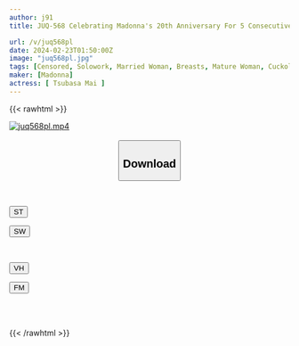 ```yaml
---
author: j91
title: JUQ-568 Celebrating Madonna's 20th Anniversary For 5 Consecutive Months! ! The 4th Miraculous Collaboration! ! My Beloved Sister-in-law, Who Raised Me Single-handedly, Was Cuckolded By My Worst Friend... Mai Tsubasa

url: /v/juq568pl
date: 2024-02-23T01:50:00Z
image: "juq568pl.jpg"
tags: [Censored, Solowork, Married Woman, Breasts, Mature Woman, Cuckold	]
maker: [Madonna]
actress: [ Tsubasa Mai ]
---
```



{{< rawhtml >}}

<div class="video" data-videoid="RB8Y2pkOebckbe">
    <a href="javascript:;">
        <img src="/v/juq568pl/juq568pl.jpg" width="WIDTH" height="HEIGHT" alt="juq568pl.mp4" loading="lazy">
    </a>
</div>

<script type="text/javascript" src="https://j91.asia/asset/on-demand-st.js"></script>

<br>
  <link rel="stylesheet" href="https://j91.asia/asset/bs5.css">
  
  <center>
  <button class="btn btn-primary" type="button" data-bs-toggle="collapse" data-bs-target=".multi-collapse" aria-expanded="false" aria-controls="multiCollapseExample1 multiCollapseExample2"><h2>Download</h2></button></center>
</p>
<div class="row">
  <div class="col">
    <div class="collapse multi-collapse" id="multiCollapseExample1">
      <div class="card card-body">
	      	      <br>
<div class="buttons">  
<p><a href="https://streamtape.to/v/RB8Y2pkOebckbe" target="_blank"><button class="btn-hover color-3"><i class="fa fa-download"></i> ST</button></a></p>
<p><a href="https://cdnwish.com/bmvsqbuuuxka" target="_blank"><button class="btn-hover color-2"><i class="fa fa-download"></i> SW</button></a></p></div>
    </div>
  </div>
</div>
  <div class="col">
    <div class="collapse multi-collapse" id="multiCollapseExample2">
      <div class="card card-body">
	      <br>
<div class="buttons">
<p><a href="javascript:;"><button class="btn-hover color-9"><i class="fa fa-download"></i> VH</button></a></p>
<p><a href="javascript:;"><button class="btn-hover color-8"><i class="fa fa-download"></i> FM</button></a></p></div>
<br><br>
      </div>
    </div>
  </div>
</div>

{{< /rawhtml >}}